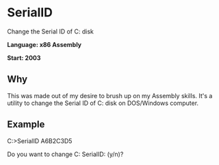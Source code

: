 # SerialID
Change the Serial ID of C: disk

**Language: x86 Assembly**

**Start: 2003**

## Why
This was made out of my desire to brush up on my Assembly skills. It's a utility to change the Serial ID of C: disk on DOS/Windows computer.

## Example

C:\>SerialID A6B2C3D5

Do you want to change C: SerialID: (y/n)?

